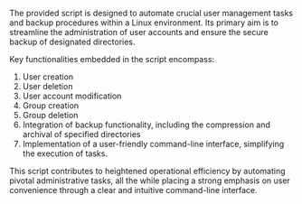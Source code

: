 The provided script is designed to automate crucial user management tasks and backup procedures within a Linux environment. Its primary aim is to streamline the administration of user accounts and ensure the secure backup of designated directories.

Key functionalities embedded in the script encompass:

1. User creation  
2. User deletion  
3. User account modification  
4. Group creation  
5. Group deletion  
6. Integration of backup functionality, including the compression and archival of specified directories  
7. Implementation of a user-friendly command-line interface, simplifying the execution of tasks.

This script contributes to heightened operational efficiency by automating pivotal administrative tasks, all the while placing a strong emphasis on user convenience through a clear and intuitive command-line interface.
